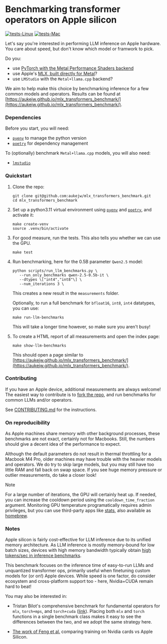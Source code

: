 # Benchmarking transformer operators on Apple silicon

[![tests-Linux](https://github.com/aukejw/mlx_transformers_benchmark/actions/workflows/tests-linux.yaml/badge.svg)](https://github.com/aukejw/mlx_transformers_benchmark/actions/workflows/tests-linux.yaml)
[![tests-Mac](https://github.com/aukejw/mlx_transformers_benchmark/actions/workflows/tests-mac.yaml/badge.svg)](https://github.com/aukejw/mlx_transformers_benchmark/actions/workflows/tests-mac.yaml)

Let's say you're interested in performing LLM inference on Apple hardware. You care about speed, but don't know which model or framwork to pick.

Do you:
- use [PyTorch with the Metal Performance Shaders backend](https://pytorch.org/docs/stable/notes/mps.html)
- use Apple's [MLX, built directly for Metal](https://github.com/ml-explore/mlx)?
- use `LMStudio` with the `Metal+llama.cpp` backend?

We aim to help make this choice by benchmarking inference for a few common models and operators. Results can be found at 
[https://aukejw.github.io/mlx_transformers_benchmark/](https://aukejw.github.io/mlx_transformers_benchmark/).


### Dependencies

Before you start, you will need:
 - [`pyenv`](https://github.com/pyenv/pyenv) to manage the python version
 - [`poetry`](https://python-poetry.org/) for dependency management

 To (optionally) benchmark `Metal+llama.cpp` models, you will also need:
 - [`lmstudio`](https://lmstudio.ai/) 

### Quickstart

1. Clone the repo:
   ```
   git clone git@github.com:aukejw/mlx_transformers_benchmark.git
   cd mlx_transformers_benchmark
   ```

2. Set up a python3.11 virtual environment using 
   [`pyenv`](https://github.com/pyenv/pyenv) and 
   [`poetry`](https://python-poetry.org/), and activate it:
   ```
   make create-venv
   source .venv/bin/activate
   ```

3. For good measure, run the tests. This also tells you whether we can use the GPU.
   ```
   make test
   ```

3. Run benchmarking, here for the 0.5B parameter `Qwen2.5` model:
   ```
   python scripts/run_llm_benchmarks.py \
      --run_only_benchmarks qwen-2.5-0.5b-it \
      --dtypes \["int4","int8"\] \
      --num_iterations 3 \
   ```
   This creates a new result in the `measurements` folder.

   Optionally, to run a full benchmark for `bfloat16`, `int8`, `int4` datatypes, you can use:
   ``` 
   make run-llm-benchmarks
   ```
   This will take a longer time however, so make sure you aren't busy!

4. To create a HTML report of all measurements and open the index page:
   ```
   make show-llm-benchmarks
   ```
   This should open a page similar to 
   [https://aukejw.github.io/mlx_transformers_benchmark/](https://aukejw.github.io/mlx_transformers_benchmark/).


### Contributing

If you have an Apple device, additional measurements are always welcome! The easiest way to contribute is to [fork the repo]( https://github.com/aukejw/mlx_transformers_benchmark/fork), and run benchmarks for common LLMs and/or operators. 

See [CONTRIBUTING.md](https://github.com/aukejw/mlx_transformers_benchmark/blob/main/contributing.md) for the instructions.


### On reproducibility

As Apple machines share memory with other background processes, these benchmarks are not exact, certainly not for Macbooks. Still, the numbers should give a decent idea of the performance to expect. 

Although the default parameters do not result in thermal throttling for a Macbook M4 Pro, older
machines may have trouble with the heavier models and operators. We do try to skip large models,
but you may still have too little RAM and fall back on swap space. If you see huge memory pressure 
or outlier measurements, do take a closer look!

> [!NOTE] 
> For a large number of iterations, the GPU will certainly heat up. If needed, you can 
increase the cooldown period using the `cooldown_time_fraction` argument. Monitoring GPU 
temperature programatically requires admin privileges, but you can use third-party apps like 
[stats](https://github.com/exelban/stats), also available as [homebrew](https://formulae.brew.sh/cask/stats).


### Notes

Apple silicon is fairly cost-effective for LLM inference due to its unified memory architecture.
As LLM inference is mostly memory-bound for low batch sizes, devices with high memory bandwidth 
typically obtain 
[high tokens/sec in inference benchmarks](https://github.com/ggml-org/llama.cpp/discussions/4167).

This benchmark focuses on the inference time of easy-to-run LLMs and unquantized transformer ops, primarily 
useful when finetuning custom models for (or on!) Apple devices. While speed is one factor,
do consider ecosystem and cross-platform support too - here, Nvidia+CUDA remain hard to beat!  

You may also be interested in:

- Tristan Bilot's comprehensive benchmark for fundamental operators for `mlx`, 
  `torch+mps`, and `torch+cuda` ([link](https://github.com/TristanBilot/mlx-benchmark)). Placing both `mlx` 
  and `torch` functions in a single benchmark class makes it easy to see the differences between the 
  two, and we adopt the same strategy here.

- [The work of Feng et al.](https://arxiv.org/pdf/2501.14925) comparing training on Nvidia cards vs Apple Silicon. 
